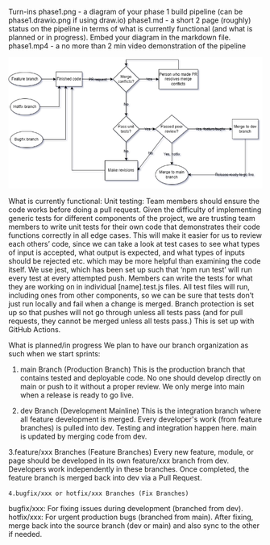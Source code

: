 Turn-ins
phase1.png - a diagram of your phase 1 build pipeline (can be phase1.drawio.png if using draw.io)
phase1.md - a short 2 page (roughly) status on the pipeline in terms of what is currently functional (and what is planned or in progress). Embed your diagram in the markdown file.
phase1.mp4 - a no more than 2 min video demonstration of the pipeline

![Phase 1](phase1.png)

What is currently functional:
Unit testing: Team members should ensure the code works before doing a pull request. Given the difficulty of implementing generic tests for different components of the project, we are trusting team members to write unit tests for their own code that demonstrates their code functions correctly in all edge cases. 
This will make it easier for us to review each others’ code, since we can take a look at test cases to see what types of input is accepted, what output is expected, and what types of inputs should be rejected etc. which may be more helpful than examining the code itself.
We use jest, which has been set up such that ‘npm run test’ will run every test at every attempted push. Members can write the tests for what they are working on in individual [name].test.js files. All test files will run, including ones from other components, so we can be sure that tests don’t just run locally and fail when a change is merged.
Branch protection is set up so that pushes will not go through unless all tests pass (and for pull requests, they cannot be merged unless all tests pass.)
This is set up with GitHub Actions.

What is planned/in progress
We plan to have our branch organization as such when we start sprints:
1. main Branch (Production Branch)
This is the production branch that contains tested and deployable code.
No one should develop directly on main or push to it without a proper review.
We only merge into main when a release is ready to go live.

2. dev Branch (Development Mainline)
This is the integration branch where all feature development is merged.
Every developer's work (from feature branches) is pulled into dev.
Testing and integration happen here.
main is updated by merging code from dev.

3.feature/xxx Branches (Feature Branches)
Every new feature, module, or page should be developed in its own feature/xxx branch from dev.
Developers work independently in these branches.
Once completed, the feature branch is merged back into dev via a Pull Request.

	4.bugfix/xxx or hotfix/xxx Branches (Fix Branches)
bugfix/xxx: For fixing issues during development (branched from dev).
hotfix/xxx: For urgent production bugs (branched from main).
After fixing, merge back into the source branch (dev or main) and also sync to the other if needed.

